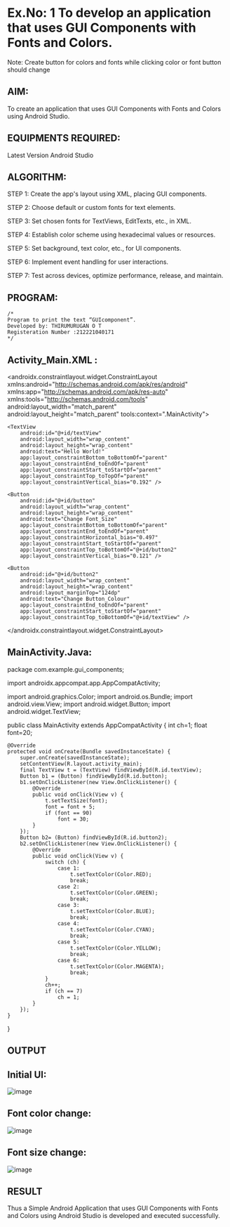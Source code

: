 # Ex.No: 1 To develop an application that uses GUI Components with Fonts and Colors. 
Note: Create button for colors and fonts while clicking color or font button should change 


## AIM:

To create an application that uses GUI Components with Fonts and Colors using Android Studio.

## EQUIPMENTS REQUIRED:

Latest Version Android Studio

## ALGORITHM:

STEP 1: Create the app's layout using XML, placing GUI components.

STEP 2: Choose default or custom fonts for text elements.

STEP 3: Set chosen fonts for TextViews, EditTexts, etc., in XML.

STEP 4: Establish color scheme using hexadecimal values or resources.

STEP 5: Set background, text color, etc., for UI components.

STEP 6: Implement event handling for user interactions.

STEP 7: Test across devices, optimize performance, release, and maintain.

## PROGRAM:
```
/*
Program to print the text “GUIcomponent”.
Developed by: THIRUMURUGAN O T
Registeration Number :212221040171
*/
```

## Activity_Main.XML :
<?xml version="1.0" encoding="utf-8"?>
<androidx.constraintlayout.widget.ConstraintLayout xmlns:android="http://schemas.android.com/apk/res/android"
    xmlns:app="http://schemas.android.com/apk/res-auto"
    xmlns:tools="http://schemas.android.com/tools"
    android:layout_width="match_parent"
    android:layout_height="match_parent"
    tools:context=".MainActivity">

    <TextView
        android:id="@+id/textView"
        android:layout_width="wrap_content"
        android:layout_height="wrap_content"
        android:text="Hello World!"
        app:layout_constraintBottom_toBottomOf="parent"
        app:layout_constraintEnd_toEndOf="parent"
        app:layout_constraintStart_toStartOf="parent"
        app:layout_constraintTop_toTopOf="parent"
        app:layout_constraintVertical_bias="0.192" />

    <Button
        android:id="@+id/button"
        android:layout_width="wrap_content"
        android:layout_height="wrap_content"
        android:text="Change Font_Size"
        app:layout_constraintBottom_toBottomOf="parent"
        app:layout_constraintEnd_toEndOf="parent"
        app:layout_constraintHorizontal_bias="0.497"
        app:layout_constraintStart_toStartOf="parent"
        app:layout_constraintTop_toBottomOf="@+id/button2"
        app:layout_constraintVertical_bias="0.121" />

    <Button
        android:id="@+id/button2"
        android:layout_width="wrap_content"
        android:layout_height="wrap_content"
        android:layout_marginTop="124dp"
        android:text="Change Button_Colour"
        app:layout_constraintEnd_toEndOf="parent"
        app:layout_constraintStart_toStartOf="parent"
        app:layout_constraintTop_toBottomOf="@+id/textView" />

</androidx.constraintlayout.widget.ConstraintLayout>

## MainActivity.Java:

package com.example.gui_components;

import androidx.appcompat.app.AppCompatActivity;

import android.graphics.Color;
import android.os.Bundle;
import android.view.View;
import android.widget.Button;
import android.widget.TextView;

public class MainActivity extends AppCompatActivity {
    int ch=1;
    float font=20;

    @Override
    protected void onCreate(Bundle savedInstanceState) {
        super.onCreate(savedInstanceState);
        setContentView(R.layout.activity_main);
        final TextView t = (TextView) findViewById(R.id.textView);
        Button b1 = (Button) findViewById(R.id.button);
        b1.setOnClickListener(new View.OnClickListener() {
            @Override
            public void onClick(View v) {
                t.setTextSize(font);
                font = font + 5;
                if (font == 90)
                    font = 30;
            }
        });
        Button b2= (Button) findViewById(R.id.button2);
        b2.setOnClickListener(new View.OnClickListener() {
            @Override
            public void onClick(View v) {
                switch (ch) {
                    case 1:
                        t.setTextColor(Color.RED);
                        break;
                    case 2:
                        t.setTextColor(Color.GREEN);
                        break;
                    case 3:
                        t.setTextColor(Color.BLUE);
                        break;
                    case 4:
                        t.setTextColor(Color.CYAN);
                        break;
                    case 5:
                        t.setTextColor(Color.YELLOW);
                        break;
                    case 6:
                        t.setTextColor(Color.MAGENTA);
                        break;
                }
                ch++;
                if (ch == 7)
                    ch = 1;
            }
        });
    }
}

## OUTPUT

## Initial UI:
![image](https://github.com/Thirualpha/GUI-components/assets/113031702/b5885752-e6aa-400c-a53f-5d9e5044dd3a)

## Font color change:

![image](https://github.com/Thirualpha/GUI-components/assets/113031702/0dfebf63-974c-4e64-a8ea-4f772707449c)

## Font size change: 
![image](https://github.com/Thirualpha/GUI-components/assets/113031702/84ef541e-be91-4ca1-9e5d-90e218c344ff)




## RESULT
Thus a Simple Android Application that uses GUI Components with Fonts and Colors using Android Studio is developed and executed successfully.


